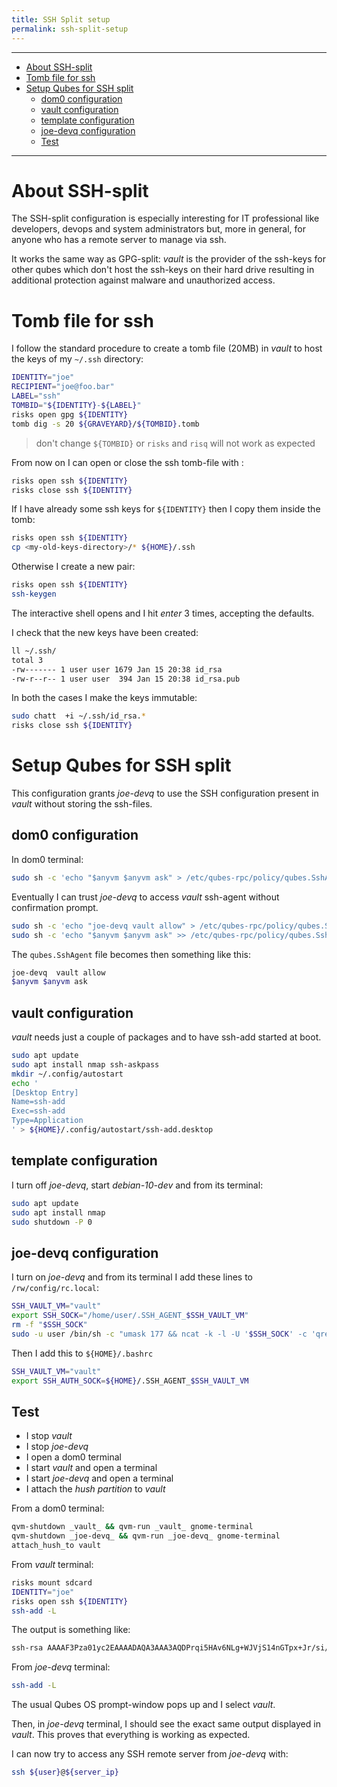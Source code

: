 ```yaml
---
title: SSH Split setup
permalink: ssh-split-setup
---
```


---

<!-- TOC -->

- [About SSH-split](#about-ssh-split)
- [Tomb file for ssh](#tomb-file-for-ssh)
- [Setup Qubes for SSH split](#setup-qubes-for-ssh-split)
    - [dom0 configuration](#dom0-configuration)
    - [vault configuration](#vault-configuration)
    - [template configuration](#template-configuration)
    - [joe-devq configuration](#joe-devq-configuration)
    - [Test](#test)

<!-- /TOC -->

---

# About SSH-split

The SSH-split configuration is especially interesting for IT professional like developers, devops and system administrators but, more in general, for anyone who has a remote server to manage via ssh.

It works the same way as GPG-split: _vault_ is the provider of the ssh-keys for other qubes which don't host the ssh-keys on their hard drive resulting in additional protection against malware and unauthorized access.

# Tomb file for ssh

I follow the standard procedure to create a tomb file (20MB) in _vault_ to host the keys of my `~/.ssh` directory:

``` bash
IDENTITY="joe"
RECIPIENT="joe@foo.bar"
LABEL="ssh"
TOMBID="${IDENTITY}-${LABEL}"
risks open gpg ${IDENTITY}
tomb dig -s 20 ${GRAVEYARD}/${TOMBID}.tomb
```
> don't change `${TOMBID}` or `risks` and `risq` will not work as expected

From now on I can open or close the ssh tomb-file with :

``` bash
risks open ssh ${IDENTITY}
risks close ssh ${IDENTITY}
```

If I have already some ssh keys for `${IDENTITY}` then I copy them inside the tomb:

``` bash
risks open ssh ${IDENTITY}
cp <my-old-keys-directory>/* ${HOME}/.ssh
```

Otherwise I create a new pair:

``` bash
risks open ssh ${IDENTITY}
ssh-keygen
```

The interactive shell opens and I hit _enter_ 3 times, accepting the defaults.

I check that the new keys have been created:

``` bash
ll ~/.ssh/
total 3
-rw------- 1 user user 1679 Jan 15 20:38 id_rsa
-rw-r--r-- 1 user user  394 Jan 15 20:38 id_rsa.pub
```

In both the cases I make the keys immutable:

``` bash
sudo chatt  +i ~/.ssh/id_rsa.*
risks close ssh ${IDENTITY}
```

# Setup Qubes for SSH split

This configuration grants _joe-devq_ to use the SSH configuration present in _vault_ without storing the ssh-files.

## dom0 configuration

In dom0 terminal:

``` bash
sudo sh -c 'echo "$anyvm $anyvm ask" > /etc/qubes-rpc/policy/qubes.SshAgent'
```

Eventually I can trust _joe-devq_ to access _vault_ ssh-agent without confirmation prompt.

``` bash
sudo sh -c 'echo "joe-devq vault allow" > /etc/qubes-rpc/policy/qubes.SshAgent'
sudo sh -c 'echo "$anyvm $anyvm ask" >> /etc/qubes-rpc/policy/qubes.SshAgent'
```
The `qubes.SshAgent` file becomes then something like this:

``` bash
joe-devq  vault allow
$anyvm $anyvm ask
```
## vault configuration

_vault_ needs just a couple of packages and to have ssh-add started at boot.

``` bash
sudo apt update
sudo apt install nmap ssh-askpass
mkdir ~/.config/autostart
echo '
[Desktop Entry]
Name=ssh-add
Exec=ssh-add
Type=Application
' > ${HOME}/.config/autostart/ssh-add.desktop
```

## template configuration

I turn off _joe-devq_, start _debian-10-dev_ and from its terminal:

``` bash
sudo apt update
sudo apt install nmap
sudo shutdown -P 0
```

## joe-devq configuration

I turn on _joe-devq_ and from its terminal I add these lines to `/rw/config/rc.local`:

``` bash
SSH_VAULT_VM="vault"
export SSH_SOCK="/home/user/.SSH_AGENT_$SSH_VAULT_VM"
rm -f "$SSH_SOCK"
sudo -u user /bin/sh -c "umask 177 && ncat -k -l -U '$SSH_SOCK' -c 'qrexec-client-vm $SSH_VAULT_VM qubes.SshAgent' &"
```

Then I add this to `${HOME}/.bashrc`

``` bash
SSH_VAULT_VM="vault"
export SSH_AUTH_SOCK=${HOME}/.SSH_AGENT_$SSH_VAULT_VM
```

## Test

* I stop _vault_
* I stop _joe-devq_
* I open a dom0 terminal
* I start _vault_ and open a terminal
* I start _joe-devq_ and open a terminal
* I attach the _hush partition_ to _vault_

From a dom0 terminal:

``` bash
qvm-shutdown _vault_ && qvm-run _vault_ gnome-terminal
qvm-shutdown _joe-devq_ && qvm-run _joe-devq_ gnome-terminal
attach_hush_to vault
```

From _vault_ terminal:

``` bash
risks mount sdcard
IDENTITY="joe"
risks open ssh ${IDENTITY}
ssh-add -L
```

The output is something like:

``` bash
ssh-rsa AAAAF3Pza01yc2EAAAADAQA3AAA3AQDPrqi5HAv6NLg+WJVjS14nGTpx+Jr/si/O0RYSMs21ran0K1xYAZ+h0sVrtUkt+JJHr3E38GHm6Dpah4err0by4uPfk+x3e15ZfZy4RsxttUXbkYmsto3byulUfOyN0dOYSL+jHt7i4qdvUNffTiqL0s/eaDb5q20ytg8g35WEhxchSa3y9PYRSPQ35dqjJU35DhON0yc9H36uhT4d0JtOjhpDL79JH3oi8+c0t4h+p1G3RvwLPnwkH
```

From _joe-devq_ terminal:

``` bash
ssh-add -L
```

The usual Qubes OS prompt-window pops up and I select _vault_.

Then, in _joe-devq_ terminal, I should see the exact same output displayed in _vault_. This proves that everything is working as expected.

I can now try to access any SSH remote server from _joe-devq_ with:

``` bash
ssh ${user}@${server_ip}
```